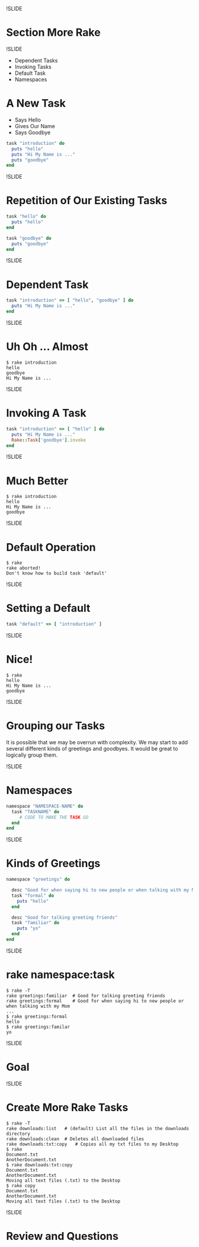!SLIDE

# Section More Rake

!SLIDE

* Dependent Tasks
* Invoking Tasks
* Default Task
* Namespaces

# A New Task

* Says Hello
* Gives Our Name
* Says Goodbye

```ruby
task "introduction" do
  puts "hello"
  puts "Hi My Name is ..."
  puts "goodbye"
end
```

!SLIDE

# Repetition of Our Existing Tasks

```ruby
task "hello" do
  puts "hello"
end

task "goodbye" do
  puts "goodbye"
end
```

!SLIDE

# Dependent Task

```ruby
task "introduction" => [ "hello", "goodbye" ] do
  puts "Hi My Name is ..."
end
```

!SLIDE

# Uh Oh ... Almost

```
$ rake introduction
hello
goodbye
Hi My Name is ...
```

!SLIDE

# Invoking A Task

```ruby
task "introduction" => [ "hello" ] do
  puts "Hi My Name is ..."
  Rake::Task['goodbye'].invoke
end
```

!SLIDE

# Much Better

```
$ rake introduction
hello
Hi My Name is ...
goodbye
```

!SLIDE

# Default Operation

```
$ rake
rake aborted!
Don't know how to build task 'default'
```

!SLIDE

# Setting a Default

```ruby
task "default" => [ "introduction" ]
```

!SLIDE

# Nice!

```
$ rake
hello
Hi My Name is ...
goodbye
```

!SLIDE

# Grouping our Tasks

It is possible that we may be overrun with complexity. We may start to add
several different kinds of greetings and goodbyes. It would be great to
logically group them.

!SLIDE

# Namespaces

```ruby
namespace "NAMESPACE-NAME" do
  task "TASKNAME" do
     # CODE TO MAKE THE TASK GO
  end
end
```

!SLIDE

# Kinds of Greetings

```ruby
namespace "greetings" do

  desc "Good for when saying hi to new people or when talking with my Mom"
  task "formal" do
    puts "hello"
  end

  desc "Good for talking greeting friends"
  task "familiar" do
    puts "yo"
  end
end
```

!SLIDE

# rake namespace:task

```
$ rake -T
rake greetings:familiar  # Good for talking greeting friends
rake greetings:formal    # Good for when saying hi to new people or when talking with my Mom
...
$ rake greetings:formal
hello
$ rake greetings:familar
yo
```

!SLIDE

# Goal

!SLIDE

# Create More Rake Tasks

```
$ rake -T
rake downloads:list   # (default) List all the files in the downloads directory
rake downloads:clean  # Deletes all downloaded files
rake downloads:txt:copy   # Copies all my txt files to my Desktop
$ rake
Document.txt
AnotherDocument.txt
$ rake downloads:txt:copy
Document.txt
AnotherDocument.txt
Moving all text files (.txt) to the Desktop
$ rake copy
Document.txt
AnotherDocument.txt
Moving all text files (.txt) to the Desktop
```

!SLIDE

# Review and Questions